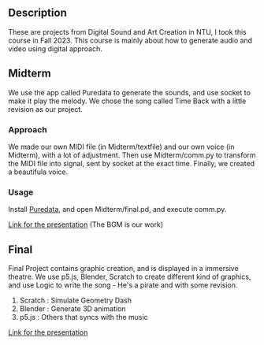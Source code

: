 ## Description
These are projects from Digital Sound and Art Creation in NTU, I took this course in Fall 2023.
This course is mainly about how to generate audio and video using digital approach.

## Midterm

We use the app called Puredata to generate the sounds, and use socket to make it play the melody.
We chose the song called Time Back with a little revision as our project.

### Approach

We made our own MIDI file (in Midterm/textfile) and our own voice (in Midterm), with a lot of adjustment.
Then use Midterm/comm.py to transform the MIDI file into signal, sent by socket at the exact time.
Finally, we created a beautifula voice.

### Usage

Install [Puredata](https://puredata.info/downloads), and open Midterm/final.pd, and execute comm.py.

[Link for the presentation](https://www.youtube.com/watch?v=-u4B4xYLcyc&t=18s) (The BGM is our work)

## Final

Final Project contains graphic creation, and is displayed in a immersive theatre.
We use p5.js, Blender, Scratch to create different kind of graphics, and use Logic to write the song - He's a pirate and with some revision.
1. Scratch : Simulate Geometry Dash
2. Blender : Generate 3D animation
3. p5.js : Others that syncs with the music

[Link for the presentation](https://www.youtube.com/watch?v=-9j_UYSHj1E&t=140s)